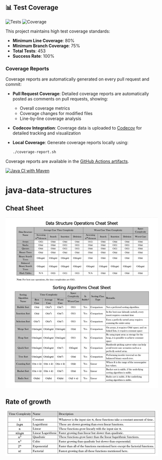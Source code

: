 ## 📊 Test Coverage

![Tests](https://github.com/LucasKonrath/java-data-structures/workflows/Java%20CI%20with%20Maven%20and%20Coverage/badge.svg)
![Coverage](.github/badges/jacoco.svg)

This project maintains high test coverage standards:
- **Minimum Line Coverage**: 80%
- **Minimum Branch Coverage**: 75%
- **Total Tests**: 453
- **Success Rate**: 100%

### Coverage Reports

Coverage reports are automatically generated on every pull request and commit:

- **Pull Request Coverage**: Detailed coverage reports are automatically posted as comments on pull requests, showing:
  - Overall coverage metrics
  - Coverage changes for modified files
  - Line-by-line coverage analysis
  
- **Codecov Integration**: Coverage data is uploaded to [Codecov](https://codecov.io) for detailed tracking and visualization

- **Local Coverage**: Generate coverage reports locally using:
  ```bash
  ./coverage-report.sh
  ```

Coverage reports are available in the [GitHub Actions artifacts](../../actions).

[![Java CI with Maven](https://github.com/LucasKonrath/java-data-structures/actions/workflows/ci.yml/badge.svg)](https://github.com/LucasKonrath/java-data-structures/actions/workflows/ci.yml)
# java-data-structures
## Cheat Sheet
![img.png](img.png)

## Rate of growth
![img_1.png](img_1.png)
